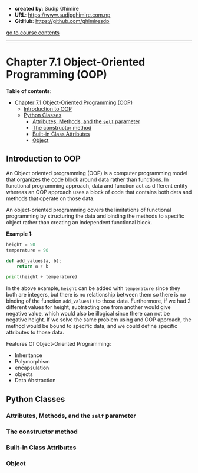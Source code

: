 - **created by**: Sudip Ghimire
- **URL**: https://www.sudipghimire.com.np
- **GitHub**: https://github.com/ghimiresdp

[go to course contents](https://github.com/ghimiresdp/python-level1/)
<hr>

# Chapter 7.1 Object-Oriented Programming (OOP)

**Table of contents**:
- [Chapter 7.1 Object-Oriented Programming (OOP)](#chapter-71-object-oriented-programming-oop)
    - [Introduction to OOP](#introduction-to-oop)
    - [Python Classes](#python-classes)
        - [Attributes, Methods, and the `self` parameter](#attributes-methods-and-the-self-parameter)
        - [The constructor method](#the-constructor-method)
        - [Built-in Class Attributes](#built-in-class-attributes)
        - [Object](#object)


## Introduction to OOP

An Object oriented programming (OOP) is a computer programming model that
organizes the code block around data rather than functions. In functional
programming approach, data and function act as different entity whereas an OOP
approach uses a block of code that contains both data and methods that operate
on those data.

An object-oriented programming covers the limitations of functional programming
by structuring the data and binding the methods to specific object rather than
creating an independent functional block.

**Example 1:**
```python
height = 50
temperature = 90

def add_values(a, b):
    return a + b

print(height + temperature)
```
In the above example, `height` can be added with `temperature` since they both
are integers, but there is no relationship between them so there is no binding
of the function `add_values()` to those data. Furthermore, if we had 2 different
values for height, subtracting one from another would give negative value, which
would also be illogical since there can not be negative height. If we solve the
same problem using and OOP approach, the method would be bound to specific data,
and we could define specific attributes to those data.

Features Of Object-Oriented Programming:
- Inheritance
- Polymorphism
- encapsulation
- objects
- Data Abstraction

## Python Classes

### Attributes, Methods, and the `self` parameter


### The constructor method

### Built-in Class Attributes

### Object
